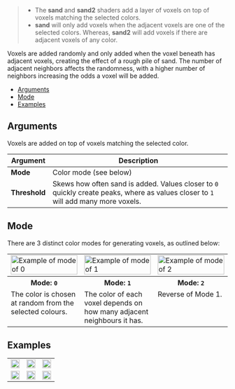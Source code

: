> - The **sand** and **sand2** shaders add a layer of voxels on top of voxels matching the selected colors.
> - **sand** will only add voxels when the adjacent voxels are one of the selected colors. Whereas, **sand2** will add voxels if there are adjacent voxels of any color.

Voxels are added randomly and only added when the voxel beneath has adjacent voxels, creating the effect of a rough pile of sand. The number of adjacent neighbors affects the randomness, with a higher number of neighbors increasing the odds a voxel will be added.

<!-- TOC -->
- [Arguments](#arguments)
- [Mode](#mode)
- [Examples](#examples)

## Arguments

Voxels are added on top of voxels matching the selected color.

Argument | Description
--------- | -----------
**Mode** | Color mode (see below)
**Threshold** | Skews how often sand is added. Values closer to `0` quickly create peaks, where as values closer to `1` will add many more voxels.

## Mode

There are 3 distinct color modes for generating voxels, as outlined below:

<!-- SAMPLE sand_modes 3 -->
<table>
	<tr>
		<td width="33.33%"><img width="100%" src="https://s3.amazonaws.com/misc.lachlanmcdonald.com/magicavoxel-shaders/0.11.0/sand_mode0.png" alt="Example of mode of 0"></td>
		<td width="33.33%"><img width="100%" src="https://s3.amazonaws.com/misc.lachlanmcdonald.com/magicavoxel-shaders/0.11.0/sand_mode1.png" alt="Example of mode of 1"></td>
		<td width="33.33%"><img width="100%" src="https://s3.amazonaws.com/misc.lachlanmcdonald.com/magicavoxel-shaders/0.11.0/sand_mode2.png" alt="Example of mode of 2"></td>
	</tr>
	<tr>
		<th>Mode: <code>0</code></th>
		<th>Mode: <code>1</code></th>
		<th>Mode: <code>2</code></th>
	</tr>
	<tr>
		<td valign="top">The color is chosen at random from the selected colours.</td>
		<td valign="top">The color of each voxel depends on how many adjacent neighbours it has.</td>
		<td valign="top">Reverse of Mode 1.</td>
	</tr>
</table>
<!-- END -->

## Examples

<!-- SAMPLE sand_examples 3 -->
<table>
	<tr>
		<td width="33.33%"><img width="100%" src="https://s3.amazonaws.com/misc.lachlanmcdonald.com/magicavoxel-shaders/0.10.5/sand_example00.png" alt=""></td>
		<td width="33.33%"><img width="100%" src="https://s3.amazonaws.com/misc.lachlanmcdonald.com/magicavoxel-shaders/0.10.5/sand_example01.png" alt=""></td>
		<td width="33.33%"><img width="100%" src="https://s3.amazonaws.com/misc.lachlanmcdonald.com/magicavoxel-shaders/0.10.5/sand_example02.png" alt=""></td>
	</tr>
	<tr>
		<td width="33.33%"><img width="100%" src="https://s3.amazonaws.com/misc.lachlanmcdonald.com/magicavoxel-shaders/0.10.5/sand_example10.png" alt=""></td>
		<td width="33.33%"><img width="100%" src="https://s3.amazonaws.com/misc.lachlanmcdonald.com/magicavoxel-shaders/0.10.5/sand_example11.png" alt=""></td>
		<td width="33.33%"><img width="100%" src="https://s3.amazonaws.com/misc.lachlanmcdonald.com/magicavoxel-shaders/0.10.5/sand_example12.png" alt=""></td>
	</tr>
</table>
<!-- END -->
